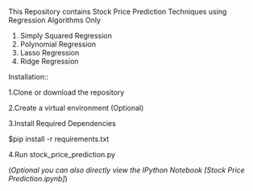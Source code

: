 This Repository contains Stock Price Prediction Techniques using Regression Algorithms Only
1. Simply Squared Regression
2. Polynomial Regression
3. Lasso Regression
4. Ridge Regression

Installation::

1.Clone or download the repository

2.Create a virtual environment (Optional)

3.Install Required Dependencies

  $pip install -r requirements.txt
  
4.Run stock_price_prediction.py

(*Optional you can also directly view the IPython Notebook [Stock Price Prediction.ipynb]*)
